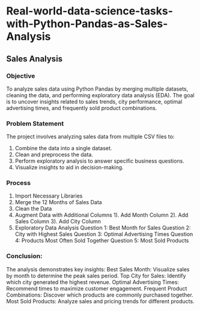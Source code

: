 # Real-world-data-science-tasks-with-Python-Pandas-as-Sales-Analysis

## Sales Analysis
### Objective
To analyze sales data using Python Pandas by merging multiple datasets, cleaning the data, and performing exploratory data analysis (EDA). The goal is to uncover insights related to sales trends, city performance, optimal advertising times, and frequently sold product combinations.

### Problem Statement
The project involves analyzing sales data from multiple CSV files to:
1. Combine the data into a single dataset.
2. Clean and preprocess the data.
3. Perform exploratory analysis to answer specific business questions.
4. Visualize insights to aid in decision-making.

### Process
1. Import Necessary Libraries
2. Merge the 12 Months of Sales Data
3. Clean the Data
4. Augment Data with Additional Columns
   1). Add Month Column
   2). Add Sales Column
   3). Add City Column
5. Exploratory Data Analysis
   Question 1: Best Month for Sales
   Question 2: City with Highest Sales
   Question 3: Optimal Advertising Times
   Question 4: Products Most Often Sold Together
   Question 5: Most Sold Products
### Conclusion:
The analysis demonstrates key insights:
Best Sales Month: Visualize sales by month to determine the peak sales period.
Top City for Sales: Identify which city generated the highest revenue.
Optimal Advertising Times: Recommend times to maximize customer engagement.
Frequent Product Combinations: Discover which products are commonly purchased together.
Most Sold Products: Analyze sales and pricing trends for different products.
